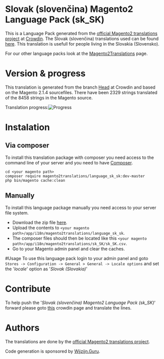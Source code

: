 # Slovak (slovenčina) Magento2 Language Pack (sk_SK)
This is a Language Pack generated from the [official Magento2 translations project](https://crowdin.com/project/magento-2) at [Crowdin](https://crowdin.com).
The Slovak (slovenčina) translations used can be found [here](https://crowdin.com/project/magento-2/sk).
This translation is usefull for people living in the Slovakia (Slovensko).

For our other language packs look at the [Magento2Translations](http://magento2translations.github.io/) page.

# Version & progress
This translation is generated from the branch [Head](https://crowdin.com/project/magento-2/sk#/Head) at Crowdin and based on the Magento 2.1.4 sourcefiles.
There have been  2329 strings translated of the 8458 strings in the Magento source.

Translation progress:![Progress](http://progressed.io/bar/28)

# Instalation
## Via composer
To install this translation package with composer you need access to the command line of your server and you need to have [Composer](https://getcomposer.org).
```
cd <your magento path>
composer require magento2translations/language_sk_sk:dev-master
php bin/magento cache:clean
```
## Manually
To install this language package manually you need access to your server file system.
* Download the zip file [here](https://github.com/Magento2Translations/language_sk_sk/archive/master.zip).
* Upload the contents to `<your magento path>/app/i18n/magento2translations/language_sk_sk`.
* The composer files should then be located like this `<your magento path>/app/i18n/magento2translations/sk_SK/sk_SK.csv`.
* Go to your Magento admin panel and clear the caches.

#Usage
To use this language pack login to your admin panel and goto `Stores -> Configuration -> General > General -> Locale options` and set the '*locale*' option as '*Slovak (Slovakia)*'

# Contribute
To help push the '*Slovak (slovenčina) Magento2 Language Pack (sk_SK)*' forward please goto [this](https://crowdin.com/project/magento-2/sk) crowdin page and translate the lines.

# Authors
The translations are done by the [official Magento2 translations project](https://crowdin.com/project/magento-2).

Code generation is sponsored by [Wijzijn.Guru](http://www.wijzijn.guru/).